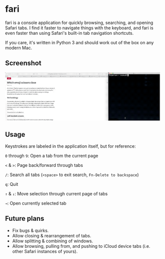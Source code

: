 # fari

fari is a console application for quickly browsing, searching, and opening Safari tabs. I find it faster to navigate things with the keyboard, and fari is even faster than using Safari's built-in tab navigation shortcuts. 

If you care, it's written in Python 3 and should work out of the box on any modern Mac. 

## Screenshot

![](fari.gif)

## Usage

Keystrokes are labeled in the application itself, but for reference: 

`0` through `9`: Open a tab from the current page

`<` & `>`: Page back/forward through tabs

`/`: Search all tabs (`<space>` to exit search, `Fn-Delete to backspace`)

`q`: Quit

`↑` & `↓`: Move selection through current page of tabs

`→`: Open currently selected tab

## Future plans

- Fix bugs & quirks.
- Allow closing & rearrangement of tabs.
- Allow splitting & combining of windows. 
- Allow browsing, pulling from, and pushing to iCloud device tabs (i.e. other Safari instances of yours). 
